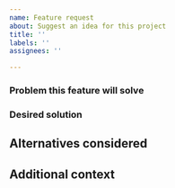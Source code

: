```yaml
---
name: Feature request
about: Suggest an idea for this project
title: ''
labels: ''
assignees: ''

---
```


### Problem this feature will solve
<!-- A clear and concise description of what the problem is. Ex. I'm always
frustrated when [...] -->

### Desired solution
<!-- A clear and concise description of what you want to happen. -->

## Alternatives considered
<!-- A clear and concise description of any alternative solutions or features
you've considered. -->

## Additional context
<!-- Add any other context about the feature request here. -->
